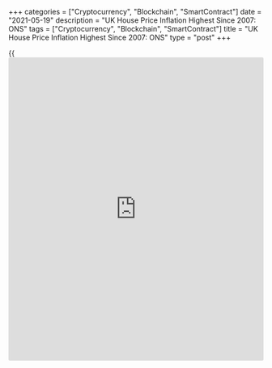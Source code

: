 +++
categories = ["Cryptocurrency", "Blockchain", "SmartContract"]
date = "2021-05-19"
description = "UK House Price Inflation Highest Since 2007: ONS"
tags = ["Cryptocurrency", "Blockchain", "SmartContract"]
title = "UK House Price Inflation Highest Since 2007: ONS"
type = "post"
+++

{{<iframe id="large-banner" src="https://www.bounty.group/#slide=14.0" width="100%" height="600" scrolling="no" style="border: 0px solid rgb(216, 221, 230); border-radius: 3px;">}}

UK house price inflation accelerated to its highest level in 14 years in
March, data from the Office for National Statistics showed Wednesday.

The house price index rose 10.2 percent year-on-year following a 9.2
percent increase in February.

The house price annual inflation rate was the highest since August 2007,
the ONS said.

The annual rate has climbed steadily since July last year, when it was
1.8 percent.

London remained the region with the lowest annual growth, of 3.7
percent, for the fourth consecutive month.

The ONS noted that the [coronavirus][1] pandemic may have caused house
buyers to reassess their housing preferences.

The average price of detached properties increased 11.7 percent in the
year to March, while those for flats and maisonettes rose 5.0 percent
over the same period.

The average UK house price was GBP 256,000 in March this year, which was
GBP 24,000 higher than in the same month last year.

Compared to the previous month, average house prices in the UK increased
1.8 percent in March, which was double the 0.9 percent rise seen in the
same month a year ago.

House prices rose a seasonally adjusted 2.1 percent between February and
March, after a 0.8 percent climb in the previous month.

For comments and feedback [contact](https://www.playgroundfx.com/contact/): editorial@rtt[news](https://www.letsplayfx.com/blog/forex-news-website/).com

[Economic News][2]

 **What parts of the world are seeing the best (and worst) economic
performances lately? Click[here][3] to check out our [Econ Scorecard][3]
and find out! See up-to-the-moment [ranking](https://www.playgroundfx.com/blog/crypto-exchange-ranking/)s for the best and worst
performers in [GDP][4], [unemployment rate][5], [inflation][6] and much
more.**

   1. www.rtt[news](https://www.letsplayfx.com/blog/forex-news-website/).com/list/coronavirus.aspx
   2. www.rtt[news](https://www.letsplayfx.com/blog/forex-news-website/).com/Content/EconomicNews.aspx
   3. www.rtt[news](https://www.letsplayfx.com/blog/forex-news-website/).com/economic-scorecard/world-rank/PPI/highest-performance.aspx
   4. www.rtt[news](https://www.letsplayfx.com/blog/forex-news-website/).com/economic-scorecard/world-rank/GDP/highest-performance.aspx
   5. www.rtt[news](https://www.letsplayfx.com/blog/forex-news-website/).com/economic-scorecard/world-rank/unemployment-rate/lowest-performance.aspx
   6. www.rtt[news](https://www.letsplayfx.com/blog/forex-news-website/).com/economic-scorecard/world-rank/CPI/highest-performance.aspx
